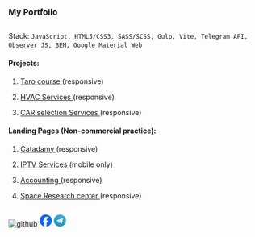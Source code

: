 ### <span class="title">My Portfolio</span>

##

<span class="title">Stack:</span> <span class="icon-text">`JavaScript, HTML5/CSS3, SASS/SCSS, Gulp, Vite, Telegram API, Observer JS, BEM, Google Material Web`</span>

#### <span class="title">Projects:</span>

1. [Taro course ](https://taro-kliuchsveta.com/)(responsive)

2. [HVAC Services ](https://argo-e.com.ua/)(responsive)

3. [CAR selection Services ](https://www.revizoravto.com.ua/)(responsive)

#### <span class="title">Landing Pages</span> (Non-commercial practice):

1. [Catadamy ](https://cat-landing.netlify.app/)(responsive)

2. [IPTV Services ](https://hustle2live.github.io/Landings/cinema)(mobile only)

3. [Accounting ](https://hustle2live.github.io/Landings/accounting)(responsive)

4. [Space Research center ](https://hustle2live.github.io/Landings/space)(responsive)

##

<div class="icon-container">
   <a class="icon-link" href="https://github.com/hustle2live" target="_blank" style="text-decoration:none">
   <img src="./dist/assets/github.ico" alt="github" title="view my github page" width="24" height="24">
   </a>
   <a class="icon-link" href="https://www.facebook.com/kuz.v91" target="_blank" style="text-decoration:none">
   <img src="./dist/assets/facebook-circle.png" alt="telegram" title="view my facebook page" width="24" height="24">
   </a>
   <a class="icon-link" href="https://t.me/vkuznetsov28" target="_blank" style="text-decoration:none">
   <img src="./dist/assets/telegram-circle.png" alt="telegram" title="write me to telegram" width="24" height="24">
   </a>
</div>
